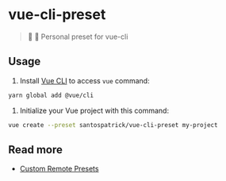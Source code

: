 # vue-cli-preset
> 💚 🔮 Personal preset for vue-cli

## Usage

1. Install [Vue CLI](https://cli.vuejs.org/) to access `vue` command:

```bash
yarn global add @vue/cli
```

1. Initialize your Vue project with this command:

```bash
vue create --preset santospatrick/vue-cli-preset my-project
```

## Read more

- [Custom Remote Presets](https://cli.vuejs.org/guide/plugins-and-presets.html#remote-presets)